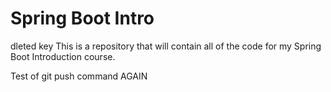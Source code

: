 # Spring Boot Intro

dleted key
This is a repository that will contain all of the code for my Spring Boot Introduction course.

Test of git push command AGAIN
